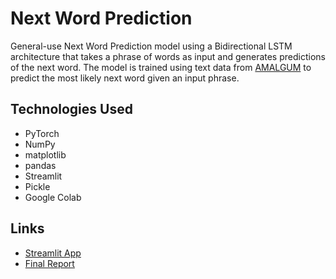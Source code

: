 # Next Word Prediction

General-use Next Word Prediction model using a Bidirectional LSTM architecture that takes a phrase of words as input and generates predictions of the next word. The model is trained using text data from [AMALGUM](https://github.com/gucorpling/amalgum) to predict the most likely next word given an input phrase. 

## Technologies Used
- PyTorch
- NumPy
- matplotlib
- pandas
- Streamlit
- Pickle
- Google Colab

## Links
- [Streamlit App](https://andlamb2002-5154-ml-project-nwp-app-jykkoj.streamlit.app/)
- [Final Report](https://docs.google.com/document/d/11dDUDRq74QYkZs1ILO3FA-xURXGMvb7w205UWax4lgI/edit?usp=sharing)